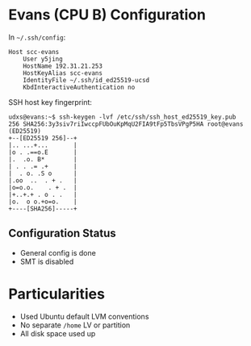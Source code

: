 # Evans (CPU B) Configuration

In `~/.ssh/config`:
```
Host scc-evans
	User y5jing
	HostName 192.31.21.253
	HostKeyAlias scc-evans
	IdentityFile ~/.ssh/id_ed25519-ucsd
	KbdInteractiveAuthentication no
```

SSH host key fingerprint:
```
udxs@evans:~$ ssh-keygen -lvf /etc/ssh/ssh_host_ed25519_key.pub
256 SHA256:3y3siv7riIwccpFUbOuKpMqU2FIA9tFp5TbsVPgP5HA root@evans (ED25519)
+--[ED25519 256]--+
|.. ...+...       |
|o . .==o.E       |
|.  .o. B*        |
| . . .= .+       |
|  . o. .S o      |
|.oo  ..  . + .   |
|o=o.o.    . + .  |
|+..+.+ . o . .   |
|o.  o o.+o=o.    |
+----[SHA256]-----+
```

## Configuration Status

- General config is done
- SMT is disabled

# Particularities

- Used Ubuntu default LVM conventions
- No separate `/home` LV or partition
- All disk space used up